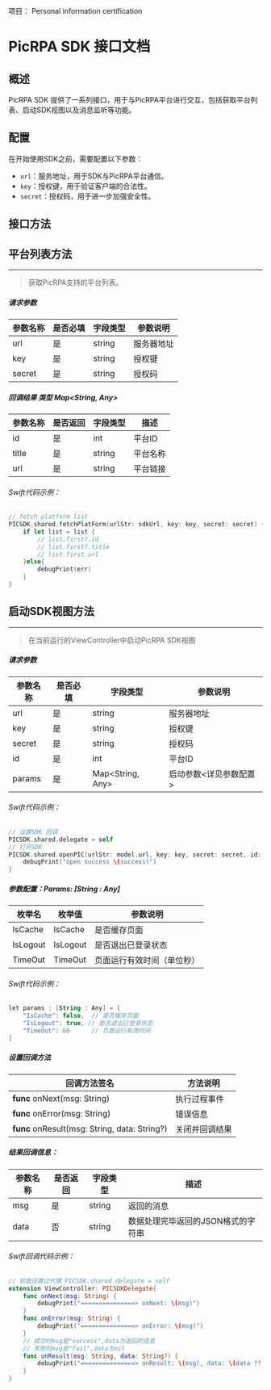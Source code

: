 项目： Personal information certification

# PicRPA SDK 接口文档

## 概述
PicRPA SDK 提供了一系列接口，用于与PicRPA平台进行交互，包括获取平台列表、启动SDK视图以及消息监听等功能。

## 配置
在开始使用SDK之前，需要配置以下参数：
- `url`：服务地址，用于SDK与PicRPA平台通信。
- `key`：授权键，用于验证客户端的合法性。
- `secret`：授权码，用于进一步加强安全性。

## 接口方法


## 平台列表方法

-------------------
> 获取PicRPA支持的平台列表。

##### 请求参数
| 参数名称 | 是否必填 | 字段类型   | 参数说明 |
|------|------|--------|------|
| url   | 是    | string | 服务器地址 |
| key   | 是    | string | 授权键  |
| secret   | 是    | string | 授权码  |


##### 回调结果 类型 Map<String, Any>
| 参数名称  | 是否返回 | 字段类型   | 描述   |
|-------|-----|--------|------|
| id    | 是    | int    | 平台ID |
| title | 是   | string | 平台名称 |
| url | 是 | string | 平台链接 |
###### Swift代码示例：
```swift
// fetch platform list
PICSDK.shared.fetchPlatForm(urlStr: sdkUrl, key: key, secret: secret) { list, err in
    if let list = list {
        // list.first?.id
        // list.first?.title
        // list.first.url
    }else{
        debugPrint(err)
    }
}
````


## 启动SDK视图方法

-------------------
> 在当前运行的ViewController中启动PicRPA SDK视图


##### 请求参数
| 参数名称 | 是否必填 | 字段类型     | 参数说明            |
|------|------|----------|-----------------|
| url   | 是    | string   | 服务器地址           |
| key   | 是    | string   | 授权键             |
| secret   | 是    | string   | 授权码             |
| id   | 是    | int      | 平台ID            |
| params   | 是    | Map<String, Any>   | 启动参数<详见参数配置>    |

###### Swift代码示例：
```swift
// 设置SDK 回调
PICSDK.shared.delegate = self
// 打开SDK
PICSDK.shared.openPIC(urlStr: model.url, key: key, secret: secret, id: model.id, parmas: params) { success in
    debugPrint("open success \(success)")
}
````

##### 参数配置：Params: [String : Any]
| 枚举名       | 枚举值     | 参数说明          |
|-----------|---------|---------------|
| IsCache   | IsCache | 是否缓存页面        |
| IsLogout  | IsLogout  | 是否退出已登录状态     |
| TimeOut   | TimeOut  | 页面运行有效时间（单位秒） |

###### Swift代码示例：
```kotlin
let params : [String : Any] = [
    "IsCache": false,  // 是否缓存页面
    "IsLogout": true, // 是否退出已登录状态
    "TimeOut": 60      // 页面运行有效时间
]
````


##### 设置回调方法
| 回调方法签名 | 方法说明  |
|-----------|---------|
| **func** onNext(msg: String) | 执行过程事件  |
| **func** onError(msg: String) | 错误信息    |
| **func** onResult(msg: String, data: String?) | 关闭并回调结果 |

##### 结果回调信息： 
| 参数名称    | 是否返回 | 字段类型   | 描述                  |
|---------|------|--------|---------------------|
| msg | 是    | string    | 返回的消息               |
| data    | 否    | string | 数据处理完毕返回的JSON格式的字符串 |

###### Swift回调代码示例：
```swift
// 前面设置过代理 PICSDK.shared.delegate = self
extension ViewController: PICSDKDelegate{
    func onNext(msg: String) {
        debugPrint("===============> onNext: \(msg)")
    }
    func onError(msg: String) {
        debugPrint("===============> onError: \(msg)")
    }
  	// 成功时msg是"success",data为返回的信息
  	// 失败时msg是"fail",data为nil
    func onResult(msg: String, data: String?) {
        debugPrint("===============> onResult: \(msg), data: \(data ?? "")")
    }
}
````